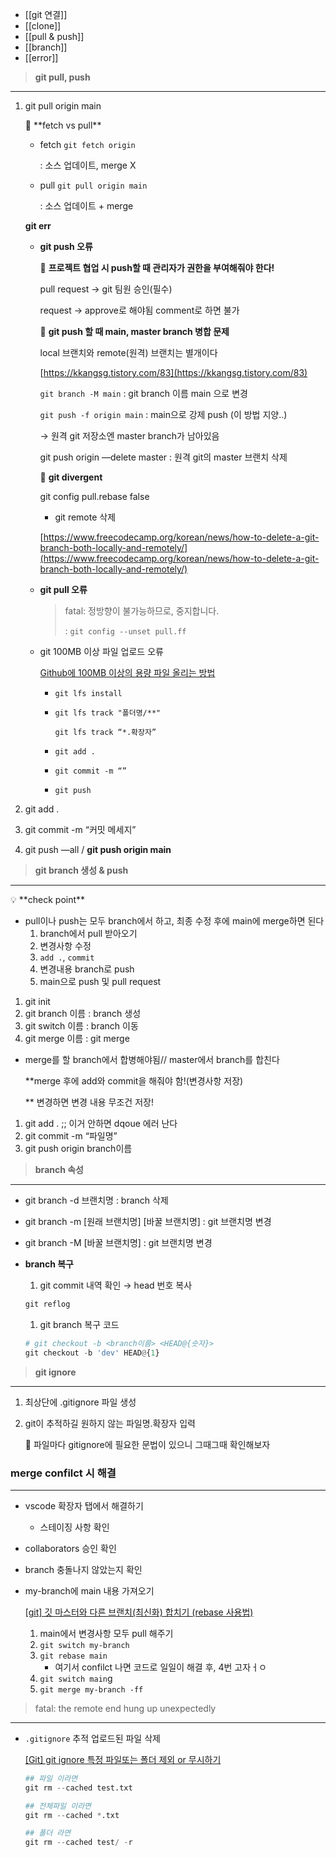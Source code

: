 
- [[git 연결]]
- [[clone]]
- [[pull & push]]
- [[branch]]
- [[error]]


> **git pull, push**

---

1. git pull origin main
    
    <aside> 📌 **fetch vs pull**
    
    - fetch `git fetch origin`
        
        : 소스 업데이트, merge X
        
    - pull `git pull origin main`
        
        : 소스 업데이트 + merge
        
    
    **git err**
    
    - **git push 오류**
        
        📌 **프로젝트 협업 시 push할 때 관리자가 권한을 부여해줘야 한다!**
        
        pull request → git 팀원 승인(필수)
        
        request → approve로 해야됨 comment로 하면 불가
        
        📌 **git push 할 때 main, master branch 병합 문제**
        
        local 브랜치와 remote(원격) 브랜치는 별개이다
        
        [https://kkangsg.tistory.com/83](https://kkangsg.tistory.com/83)
        
        `git branch -M main` : git branch 이름 main 으로 변경
        
        `git push -f origin main` : main으로 강제 push (이 방법 지양..)
        
        → 원격 git 저장소엔 master branch가 남아있음
        
        git push origin —delete master : 원격 git의 master 브랜치 삭제
        
        📌 **git divergent**
        
        git config pull.rebase false
        
        - git remote 삭제
        
        [https://www.freecodecamp.org/korean/news/how-to-delete-a-git-branch-both-locally-and-remotely/](https://www.freecodecamp.org/korean/news/how-to-delete-a-git-branch-both-locally-and-remotely/)
        
    - **git pull 오류**
        
        > fatal: 정방향이 불가능하므로, 중지합니다.
        > 
        > : `git config --unset pull.ff`
        
    - git 100MB 이상 파일 업로드 오류
        
        [Github에 100MB 이상의 용량 파일 올리는 방법](https://vateran.tistory.com/51)
        
        - `git lfs install`
            
        - `git lfs track "폴더명/**"`
            
            `git lfs track “*.확장자”`
            
        - `git add .`
            
        - `git commit -m “”`
            
        - `git push` </aside>
            
2. git add .
    
3. git commit -m “커밋 메세지”
    
4. git push —all / **git push origin main**
    

> **git branch 생성 & push**

---

<aside> 💡 **check point**

- pull이나 push는 모두 branch에서 하고, 최종 수정 후에 main에 merge하면 된다
    1. branch에서 pull 받아오기
    2. 변경사항 수정
    3. `add .`, `commit`
    4. 변경내용 branch로 push
    5. main으로 push 및 pull request </aside>

1. git init
2. git branch 이름 : branch 생성
3. git switch 이름 : branch 이동
4. git merge 이름 : git merge

- merge를 할 branch에서 합병해야됨// master에서 branch를 합친다
    
    **merge 후에 add와 commit을 해줘야 함!(변경사항 저장)
    
    ** 변경하면 변경 내용 무조건 저장!
    

1. git add . ;; 이거 안하면 dqoue 에러 난다
2. git commit -m “파일명”
3. git push origin branch이름

> **branch 속성**

---

- git branch -d 브랜치명 : branch 삭제
    
- git branch -m [원래 브랜치명] [바꿀 브랜치명] : git 브랜치명 변경
    
- git branch -M [바꿀 브랜치명] : git 브랜치명 변경
    
- **branch 복구**
    
    1. git commit 내역 확인 → head 번호 복사
    
    ```python
    git reflog
    ```
    
    1. git branch 복구 코드
    
    ```python
    # git checkout -b <branch이름> <HEAD@{숫자}> 
    git checkout -b 'dev' HEAD@{1}
    ```
    

> **git ignore**

---

1. 최상단에 .gitignore 파일 생성
    
2. git이 추적하길 원하지 않는 파일명.확장자 입력
    
    📌 파일마다 gitignore에 필요한 문법이 있으니 그때그때 확인해보자
    

### merge confilct 시 해결

---

- vscode 확장자 탭에서 해결하기
    
    - 스테이징 사항 확인
- collaborators 승인 확인
    
- branch 충돌나지 않았는지 확인
    
- my-branch에 main 내용 가져오기
    
    [[git] 깃 마스터와 다른 브랜치(최신화) 합치기 (rebase 사용법)](https://junlab.tistory.com/203)
    
    1. main에서 변경사항 모두 pull 해주기
    2. `git switch my-branch`
    3. `git rebase main`
        - 여기서 confilct 나면 코드로 일일이 해결 후, 4번 고자ㅓㅇ
    4. `git switch main`g
    5. `git merge my-branch -ff`

> fatal: the remote end hung up unexpectedly

---

- `.gitignore` 추적 업로드된 파일 삭제
    
    [[Git] git ignore 특정 파일또는 폴더 제외 or 무시하기](https://kcmschool.com/194)
    
    ```python
    ## 파일 이라면
    git rm --cached test.txt
    
    ## 전체파일 이라면
    git rm --cached *.txt
    
    ## 폴더 라면
    git rm --cached test/ -r
    ```
